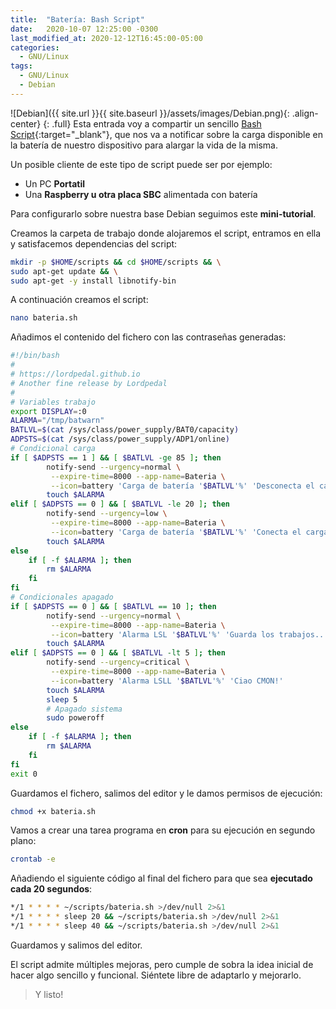 ```yaml
---
title:  "Batería: Bash Script"
date:   2020-10-07 12:25:00 -0300
last_modified_at: 2020-12-12T16:45:00-05:00
categories:
  - GNU/Linux
tags:
  - GNU/Linux
  - Debian
---
```


![Debian]({{ site.url }}{{ site.baseurl }}/assets/images/Debian.png){: .align-center}
{: .full}
Esta entrada voy a compartir un sencillo [Bash Script](https://es.wikipedia.org/wiki/Bash){:target="_blank"}, que nos va a notificar sobre la carga disponible en la batería de nuestro dispositivo para alargar la vida de la misma.

Un posible cliente de este tipo de script puede ser por ejemplo:

- Un PC **Portatil**
- Una **Raspberry u otra placa SBC** alimentada con batería

Para configurarlo sobre nuestra base Debian seguimos este **mini-tutorial**. 

Creamos la carpeta de trabajo donde alojaremos el script, entramos en ella y satisfacemos dependencias del script:

```bash
mkdir -p $HOME/scripts && cd $HOME/scripts && \
sudo apt-get update && \
sudo apt-get -y install libnotify-bin
```
A continuación creamos el script:

```bash
nano bateria.sh
```

Añadimos el contenido del fichero con las contraseñas generadas:

```bash
#!/bin/bash
#
# https://lordpedal.github.io
# Another fine release by Lordpedal
#
# Variables trabajo
export DISPLAY=:0
ALARMA="/tmp/batwarn"
BATLVL=$(cat /sys/class/power_supply/BAT0/capacity)
ADPSTS=$(cat /sys/class/power_supply/ADP1/online)
# Condicional carga
if [ $ADPSTS == 1 ] && [ $BATLVL -ge 85 ]; then
        notify-send --urgency=normal \
         --expire-time=8000 --app-name=Bateria \
         --icon=battery 'Carga de batería '$BATLVL'%' 'Desconecta el cargador por favor'
        touch $ALARMA
elif [ $ADPSTS == 0 ] && [ $BATLVL -le 20 ]; then
        notify-send --urgency=low \
         --expire-time=8000 --app-name=Bateria \
         --icon=battery 'Carga de batería '$BATLVL'%' 'Conecta el cargador por favor'
        touch $ALARMA
else
    if [ -f $ALARMA ]; then
        rm $ALARMA
    fi
fi
# Condicionales apagado
if [ $ADPSTS == 0 ] && [ $BATLVL == 10 ]; then
        notify-send --urgency=normal \
         --expire-time=8000 --app-name=Bateria \
         --icon=battery 'Alarma LSL '$BATLVL'%' 'Guarda los trabajos...'
        touch $ALARMA
elif [ $ADPSTS == 0 ] && [ $BATLVL -lt 5 ]; then
        notify-send --urgency=critical \
         --expire-time=8000 --app-name=Bateria \
         --icon=battery 'Alarma LSLL '$BATLVL'%' 'Ciao CMON!'
        touch $ALARMA
        sleep 5
        # Apagado sistema
        sudo poweroff
else
    if [ -f $ALARMA ]; then
        rm $ALARMA
    fi
fi
exit 0
```

Guardamos el fichero, salimos del editor y le damos permisos de ejecución:

```bash
chmod +x bateria.sh
```

Vamos a crear una tarea programa en **cron** para su ejecución en segundo plano:

```bash
crontab -e
```

Añadiendo el siguiente código al final del fichero para que sea **ejecutado cada 20 segundos**:

```bash
*/1 * * * * ~/scripts/bateria.sh >/dev/null 2>&1
*/1 * * * * sleep 20 && ~/scripts/bateria.sh >/dev/null 2>&1
*/1 * * * * sleep 40 && ~/scripts/bateria.sh >/dev/null 2>&1
```

Guardamos y salimos del editor.

El script admite múltiples mejoras, pero cumple de sobra la idea inicial de hacer algo sencillo y funcional. Siéntete libre de adaptarlo y mejorarlo.

> Y listo!
